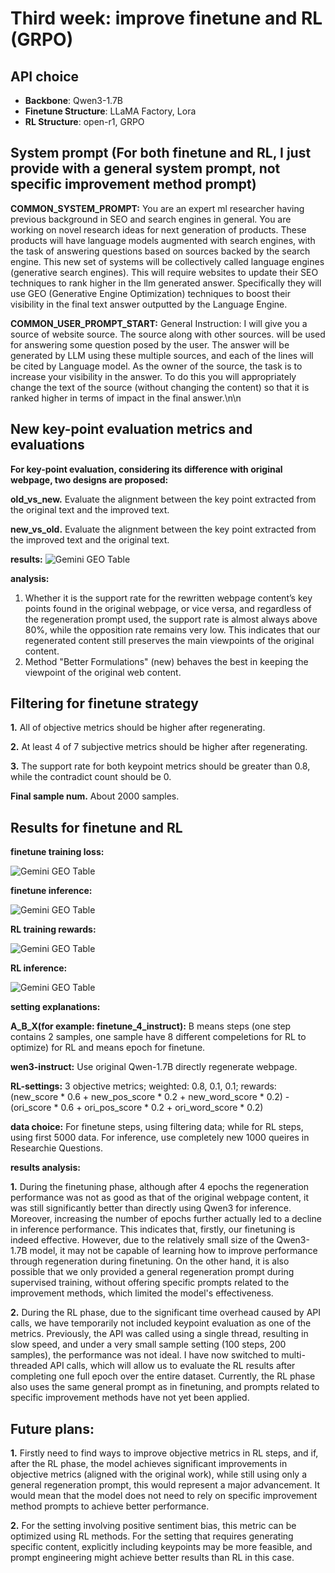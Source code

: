 # Third week: improve finetune and RL (GRPO) 

## API choice

- **Backbone**: Qwen3-1.7B
- **Finetune Structure**: LLaMA Factory, Lora
- **RL Structure**: open-r1, GRPO

## System prompt (For both finetune and RL, I just provide with a general system prompt, not specific improvement method prompt)

**COMMON_SYSTEM_PROMPT:** You are an expert ml researcher having previous background in SEO and search engines in general. You are working on novel research ideas for next generation of products. These products will have language models augmented with search engines, with the task of answering questions based on sources backed by the search engine. This new set of systems will be collectively called language engines (generative search engines). This will require websites to update their SEO techniques to rank higher in the llm generated answer. Specifically they will use GEO (Generative Engine Optimization) techniques to boost their visibility in the final text answer outputted by the Language Engine.  

**COMMON_USER_PROMPT_START:** General Instruction: I will give you a source of website source. The source along with other sources. will be used for answering some question posed by the user. The answer will be generated by LLM using these multiple sources, and each of the lines will be cited by Language model. As the owner of the source, the task is to increase your visibility in the answer. To do this you will appropriately change the text of the source (without changing the content) so that it is ranked higher in terms of impact in the final answer.\n\n

## New key-point evaluation metrics and evaluations

**For key-point evaluation, considering its difference with original webpage, two designs are proposed:**

**old_vs_new.** Evaluate the alignment between the key point extracted from the original text and the improved text.

**new_vs_old.** Evaluate the alignment between the key point extracted from the improved text and the original text.

**results:**
![Gemini GEO Table](./pic/keypoint_pre.png)

**analysis:**

1. Whether it is the support rate for the rewritten webpage content’s key points found in the original webpage, or vice versa, and regardless of the regeneration prompt used, the support rate is almost always above 80%, while the opposition rate remains very low. This indicates that our regenerated content still preserves the main viewpoints of the original content.
2. Method "Better Formulations" (new) behaves the best in keeping the viewpoint of the original web content.

## Filtering for finetune strategy

**1.** All of objective metrics should be higher after regenerating.

**2.** At least 4 of 7 subjective metrics should be higher after regenerating.

**3.** The support rate for both keypoint metrics should be greater than 0.8, while the contradict count should be 0.

**Final sample num.** About 2000 samples.

## Results for finetune and RL

**finetune training loss:**

![Gemini GEO Table](./pic/finetune_4epoch_loss.png)

**finetune inference:**

![Gemini GEO Table](./pic/finetune_results.png)

**RL training rewards:**

![Gemini GEO Table](./pic/RL_100step(200sample)_reward.png)

**RL inference:**

![Gemini GEO Table](./pic/RL_results.png)

**setting explanations:**

**A_B_X(for example: finetune_4_instruct):** B means steps (one step contains 2 samples, one sample have 8 different compeletions for RL to optimize) for RL and means epoch for finetune.

**wen3-instruct:** Use original Qwen-1.7B directly regenerate webpage.

**RL-settings:** 3 objective metrics; weighted: 0.8, 0.1, 0.1; rewards: (new_score * 0.6 + new_pos_score * 0.2 + new_word_score * 0.2)  - (ori_score * 0.6 + ori_pos_score * 0.2 + ori_word_score * 0.2) 

**data choice:** For finetune steps, using filtering data; while for RL steps, using first 5000 data. For inference, use completely new 1000 queires in Researchie Questions.

**results analysis:**

**1.** During the finetuning phase, although after 4 epochs the regeneration performance was not as good as that of the original webpage content, it was still significantly better than directly using Qwen3 for inference. Moreover, increasing the number of epochs further actually led to a decline in inference performance. This indicates that, firstly, our finetuning is indeed effective. However, due to the relatively small size of the Qwen3-1.7B model, it may not be capable of learning how to improve performance through regeneration during finetuning. On the other hand, it is also possible that we only provided a general regeneration prompt during supervised training, without offering specific prompts related to the improvement methods, which limited the model's effectiveness.

**2.** During the RL phase, due to the significant time overhead caused by API calls, we have temporarily not included keypoint evaluation as one of the metrics. Previously, the API was called using a single thread, resulting in slow speed, and under a very small sample setting (100 steps, 200 samples), the performance was not ideal. I have now switched to multi-threaded API calls, which will allow us to evaluate the RL results after completing one full epoch over the entire dataset. Currently, the RL phase also uses the same general prompt as in finetuning, and prompts related to specific improvement methods have not yet been applied.

## Future plans:

**1.** Firstly need to find ways to improve objective metrics in RL steps, and if, after the RL phase, the model achieves significant improvements in objective metrics (aligned with the original work), while still using only a general regeneration prompt, this would represent a major advancement. It would mean that the model does not need to rely on specific improvement method prompts to achieve better performance.

**2.** For the setting involving positive sentiment bias, this metric can be optimized using RL methods. For the setting that requires generating specific content, explicitly including keypoints may be more feasible, and prompt engineering might achieve better results than RL in this case.
